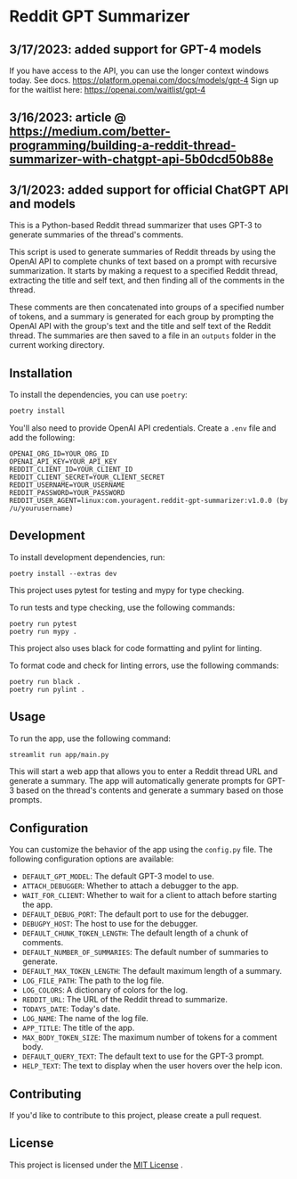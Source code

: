 # Reddit GPT Summarizer

## 3/17/2023: added support for GPT-4 models

If you have access to the API, you can use the longer context windows today. See docs.
https://platform.openai.com/docs/models/gpt-4
Sign up for the waitlist here: https://openai.com/waitlist/gpt-4

## 3/16/2023: article @ https://medium.com/better-programming/building-a-reddit-thread-summarizer-with-chatgpt-api-5b0dcd50b88e

## 3/1/2023: added support for official ChatGPT API and models


This is a Python-based Reddit thread summarizer that uses GPT-3 to generate summaries of the thread's comments.

This script is used to generate summaries of Reddit threads by using the OpenAI API to complete chunks of text based on a prompt with recursive summarization. It starts by making a request to a specified Reddit thread, extracting the title and self text, and then finding all of the comments in the thread. 

These comments are then concatenated into groups of a specified number of tokens, and a summary is generated for each group by prompting the OpenAI API with the group's text and the title and self text of the Reddit thread. The summaries are then saved to a file in an `outputs` folder in the current working directory.


## Installation

To install the dependencies, you can use `poetry`:

```sh
poetry install
```

You'll also need to provide OpenAI API credentials. Create a `.env` file and add the following:

```env
OPENAI_ORG_ID=YOUR_ORG_ID
OPENAI_API_KEY=YOUR_API_KEY
REDDIT_CLIENT_ID=YOUR_CLIENT_ID
REDDIT_CLIENT_SECRET=YOUR_CLIENT_SECRET
REDDIT_USERNAME=YOUR_USERNAME
REDDIT_PASSWORD=YOUR_PASSWORD
REDDIT_USER_AGENT=linux:com.youragent.reddit-gpt-summarizer:v1.0.0 (by /u/yourusername)
```

## Development
To install development dependencies, run:

```
poetry install --extras dev
```

This project uses pytest for testing and mypy for type checking.

To run tests and type checking, use the following commands:

```
poetry run pytest
poetry run mypy .
```

This project also uses black for code formatting and pylint for linting.

To format code and check for linting errors, use the following commands:

```
poetry run black .
poetry run pylint .
```

## Usage

To run the app, use the following command:

```sh
streamlit run app/main.py
```

This will start a web app that allows you to enter a Reddit thread URL and generate a summary. The app will automatically generate prompts for GPT-3 based on the thread's contents and generate a summary based on those prompts.

## Configuration

You can customize the behavior of the app using the `config.py` file. The following configuration options are available: 
- `DEFAULT_GPT_MODEL`: The default GPT-3 model to use. 
- `ATTACH_DEBUGGER`: Whether to attach a debugger to the app. 
- `WAIT_FOR_CLIENT`: Whether to wait for a client to attach before starting the app. 
- `DEFAULT_DEBUG_PORT`: The default port to use for the debugger. 
- `DEBUGPY_HOST`: The host to use for the debugger. 
- `DEFAULT_CHUNK_TOKEN_LENGTH`: The default length of a chunk of comments. 
- `DEFAULT_NUMBER_OF_SUMMARIES`: The default number of summaries to generate. 
- `DEFAULT_MAX_TOKEN_LENGTH`: The default maximum length of a summary. 
- `LOG_FILE_PATH`: The path to the log file. 
- `LOG_COLORS`: A dictionary of colors for the log.
- `REDDIT_URL`: The URL of the Reddit thread to summarize. 
- `TODAYS_DATE`: Today's date. 
- `LOG_NAME`: The name of the log file. 
- `APP_TITLE`: The title of the app. 
- `MAX_BODY_TOKEN_SIZE`: The maximum number of tokens for a comment body. 
- `DEFAULT_QUERY_TEXT`: The default text to use for the GPT-3 prompt. 
- `HELP_TEXT`: The text to display when the user hovers over the help icon.

## Contributing

If you'd like to contribute to this project, please create a pull request.

## License

This project is licensed under the [MIT License](https://opensource.org/licenses/MIT) .